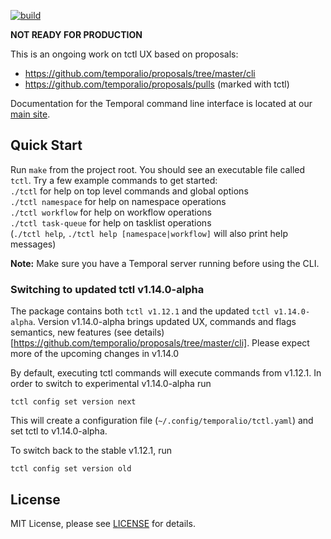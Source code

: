 [![build](https://github.com/temporalio/tctl/actions/workflows/test.yml/badge.svg)](https://github.com/temporalio/tctl/actions/workflows/test.yml)

**NOT READY FOR PRODUCTION**

This is an ongoing work on tctl UX based on proposals:
 - https://github.com/temporalio/proposals/tree/master/cli
 - https://github.com/temporalio/proposals/pulls (marked with tctl)

Documentation for the Temporal command line interface is located at our [main site](https://docs.temporal.io/docs/system-tools/tctl).

## Quick Start
Run `make` from the project root. You should see an executable file called `tctl`. Try a few example commands to 
get started:   
`./tctl` for help on top level commands and global options   
`./tctl namespace` for help on namespace operations  
`./tctl workflow` for help on workflow operations  
`./tctl task-queue` for help on tasklist operations  
(`./tctl help`, `./tctl help [namespace|workflow]` will also print help messages)

**Note:** Make sure you have a Temporal server running before using the CLI.

### Switching to updated tctl v1.14.0-alpha

The package contains both `tctl v1.12.1` and the updated `tctl v1.14.0-alpha`. Version v1.14.0-alpha brings updated UX, commands and flags semantics, new features (see details)[https://github.com/temporalio/proposals/tree/master/cli]. Please expect more of the upcoming changes in v1.14.0

By default, executing tctl commands will execute commands from v1.12.1. In order to switch to experimental v1.14.0-alpha run

```
tctl config set version next
```

This will create a configuration file (`~/.config/temporalio/tctl.yaml`) and set tctl to v1.14.0-alpha.

To switch back to the stable v1.12.1, run

```
tctl config set version old
```

## License

MIT License, please see [LICENSE](https://github.com/temporalio/tctl/blob/master/LICENSE) for details.
